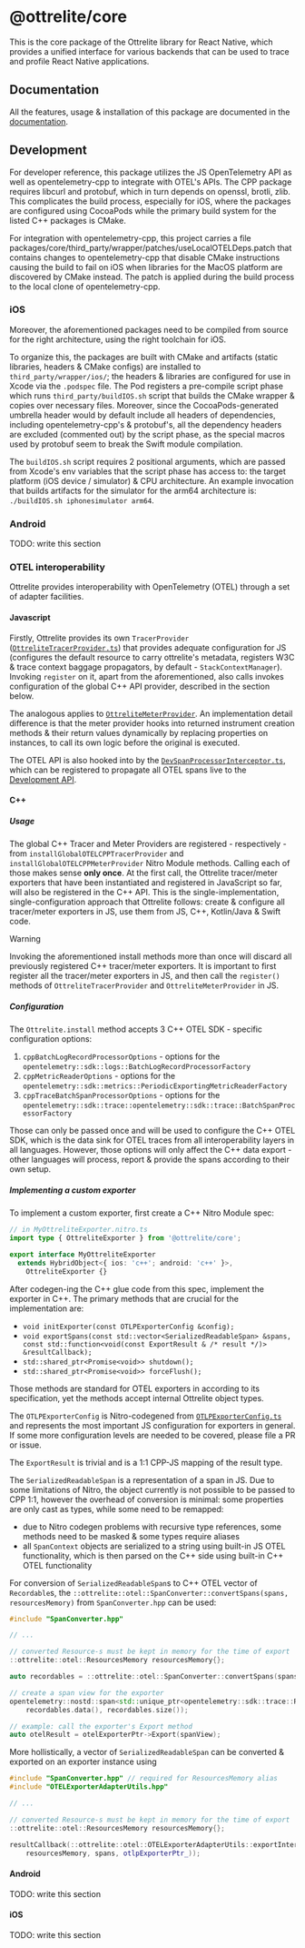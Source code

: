 # @ottrelite/core

This is the core package of the Ottrelite library for React Native, which provides a unified interface for various backends that can be used to trace and profile React Native applications.

## Documentation

All the features, usage & installation of this package are documented in the [documentation](https://callstackincubator.github.io/ottrelite/docs/core/quick-start.html).

## Development

For developer reference, this package utilizes the JS OpenTelemetry API as well as opentelemetry-cpp to integrate with OTEL's APIs. The CPP package requires libcurl and protobuf, which in turn depends on openssl, brotli, zlib. This complicates the build process, especially for iOS, where the packages are configured using CocoaPods while the primary build system for the listed C++ packages is CMake.

For integration with opentelemetry-cpp, this project carries a file packages/core/third_party/wrapper/patches/useLocalOTELDeps.patch that contains changes to opentelemetry-cpp that disable CMake instructions causing the build to fail on iOS when libraries for the MacOS platform are discovered by CMake instead. The patch is applied during the build process to the local clone of opentelemetry-cpp.

### iOS

Moreover, the aforementioned packages need to be compiled from source for the right architecture, using the right toolchain for iOS.

To organize this, the packages are built with CMake and artifacts (static libraries, headers & CMake configs) are installed to `third_party/wrapper/ios/`; the headers & libraries are configured for use in Xcode via the `.podspec` file. The Pod registers a pre-compile script phase which runs `third_party/buildIOS.sh` script that builds the CMake wrapper & copies over necessary files. Moreover, since the CocoaPods-generated umbrella header would by default include all headers of dependencies, including opentelemetry-cpp's & protobuf's, all the dependency headers are excluded (commented out) by the script phase, as the special macros used by protobuf seem to break the Swift module compilation.

The `buildIOS.sh` script requires 2 positional arguments, which are passed from Xcode's env variables that the script phase has access to: the target platform (iOS device / simulator) & CPU architecture. An example invocation that builds artifacts for the simulator for the arm64 architecture is: `./buildIOS.sh iphonesimulator arm64`.

### Android

TODO: write this section

### OTEL interoperability

Ottrelite provides interoperability with OpenTelemetry (OTEL) through a set of adapter facilities.

#### Javascript

Firstly, Ottrelite provides its own `TracerProvider` ([`OttreliteTracerProvider.ts`](./src/otel/OttreliteTracerProvider.ts)) that provides adequate configuration for JS (configures the default resource to carry ottrelite's metadata, registers W3C & trace context baggage propagators, by default - `StackContextManager`). Invoking `register` on it, apart from the aforementioned, also calls invokes configuration of the global C++ API provider, described in the section below.

The analogous applies to [`OttreliteMeterProvider`](src/otel/OttreliteMeterProvider.ts). An implementation detail difference is that the meter provider hooks into returned instrument creation methods & their return values dynamically by replacing properties on instances, to call its own logic before the original is executed.

The OTEL API is also hooked into by the [`DevSpanProcessorInterceptor.ts`](src/otel/processor/DevSpanProcessorInterceptor.ts), which can be registered to propagate all OTEL spans live to the [Development API](../../README.md#development-api).

#### C++

##### Usage

The global C++ Tracer and Meter Providers are registered - respectively - from `installGlobalOTELCPPTracerProvider` and `installGlobalOTELCPPMeterProvider` Nitro Module methods. Calling each of those makes sense **only once**. At the first call, the Ottrelite tracer/meter exporters that have been instantiated and registered in JavaScript so far, will also be registered in the C++ API. This is the single-implementation, single-configuration approach that Ottrelite follows: create & configure all tracer/meter exporters in JS, use them from JS, C++, Kotlin/Java & Swift code.

> [!WARNING]
> Invoking the aforementioned install methods more than once will discard all previously registered C++ tracer/meter exporters. It is important to first register all the tracer/meter exporters in JS, and then call the `register()` methods of `OttreliteTracerProvider` and `OttreliteMeterProvider` in JS.

##### Configuration

The `Ottrelite.install` method accepts 3 C++ OTEL SDK - specific configuration options:

1. `cppBatchLogRecordProcessorOptions` - options for the `opentelemetry::sdk::logs::BatchLogRecordProcessorFactory`
2. `cppMetricReaderOptions` - options for the `opentelemetry::sdk::metrics::PeriodicExportingMetricReaderFactory`
3. `cppTraceBatchSpanProcessorOptions` - options for the `opentelemetry::sdk::trace::opentelemetry::sdk::trace::BatchSpanProcessorFactory`

Those can only be passed once and will be used to configure the C++ OTEL SDK, which is the data sink for OTEL traces from all interoperability layers in all languages. However, those options will only affect the C++ data export - other languages will process, report & provide the spans according to their own setup.

##### Implementing a custom exporter

To implement a custom exporter, first create a C++ Nitro Module spec:

```typescript
// in MyOttreliteExporter.nitro.ts
import type { OttreliteExporter } from '@ottrelite/core';

export interface MyOttreliteExporter
  extends HybridObject<{ ios: 'c++'; android: 'c++' }>,
    OttreliteExporter {}
```

After codegen-ing the C++ glue code from this spec, implement the exporter in C++. The primary methods that are crucial for the implementation are:

- `void initExporter(const OTLPExporterConfig &config);`
- `void exportSpans(const std::vector<SerializedReadableSpan> &spans, const std::function<void(const ExportResult & /* result */)> &resultCallback);`
- `std::shared_ptr<Promise<void>> shutdown();`
- `std::shared_ptr<Promise<void>> forceFlush();`

Those methods are standard for OTEL exporters in according to its specification, yet the methods accept internal Ottrelite object types.

The `OTLPExporterConfig` is Nitro-codegened from [`OTLPExporterConfig.ts`](src/types/OTLPExporterConfig.ts) and represents the most important JS configuration for exporters in general. If some more configuration levels are needed to be covered, please file a PR or issue.

The `ExportResult` is trivial and is a 1:1 CPP-JS mapping of the result type.

The `SerializedReadableSpan` is a representation of a span in JS. Due to some limitations of Nitro, the object currently is not possible to be passed to CPP 1:1, however the overhead of conversion is minimal: some properties are only cast as types, while some need to be remapped:

- due to Nitro codegen problems with recursive type references, some methods need to be masked & some types require aliases
- all `SpanContext` objects are serialized to a string using built-in JS OTEL functionality, which is then parsed on the C++ side using built-in C++ OTEL functionality

For conversion of `SerializedReadableSpan`s to C++ OTEL vector of `Recordable`s, the `::ottrelite::otel::SpanConverter::convertSpans(spans, resourcesMemory)` from `SpanConverter.hpp` can be used:

```cpp
#include "SpanConverter.hpp"

// ...

// converted Resource-s must be kept in memory for the time of export
::ottrelite::otel::ResourcesMemory resourcesMemory{};

auto recordables = ::ottrelite::otel::SpanConverter::convertSpans(spans, resourcesMemory);

// create a span view for the exporter
opentelemetry::nostd::span<std::unique_ptr<opentelemetry::sdk::trace::Recordable>> spanView(
    recordables.data(), recordables.size());

// example: call the exporter's Export method
auto otelResult = otelExporterPtr->Export(spanView);
```

More hollistically, a vector of `SerializedReadableSpan` can be converted & exported on an exporter instance using

```cpp
#include "SpanConverter.hpp" // required for ResourcesMemory alias
#include "OTELExporterAdapterUtils.hpp"

// ...

// converted Resource-s must be kept in memory for the time of export
::ottrelite::otel::ResourcesMemory resourcesMemory{};

resultCallback(::ottrelite::otel::OTELExporterAdapterUtils::exportInternalSpansReprsViaOTEL(
    resourcesMemory, spans, otlpExporterPtr_));
```

#### Android

TODO: write this section

#### iOS

TODO: write this section
